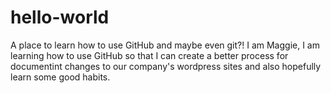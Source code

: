 # hello-world
A place to learn how to use GitHub and maybe even git?!
I am Maggie, I am learning how to use GitHub so that I can create a better process for documentint changes to our company's wordpress sites and also hopefully learn some good habits. 
